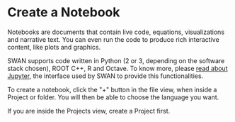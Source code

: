 # Create a Notebook

Notebooks are documents that contain live code, equations, visualizations and narrative text. You can even run the code 
to produce rich interactive content, like plots and graphics.

SWAN supports code written in Python (2 or 3, depending on the software stack chosen), ROOT C++, R and Octave. To know 
more, please [read about Jupyter](https://jupyter.org/), the interface used by SWAN to provide this functionalities.

To create a notebook, click the "+" button in the file view, when inside a Project or folder. You will then be able to
choose the language you want.

If you are inside the Projects view, create a Project first.